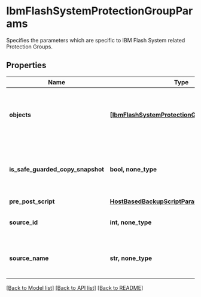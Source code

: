# IbmFlashSystemProtectionGroupParams

Specifies the parameters which are specific to IBM Flash System related Protection Groups.

## Properties
Name | Type | Description | Notes
------------ | ------------- | ------------- | -------------
**objects** | [**[IbmFlashSystemProtectionGroupObjectParams]**](IbmFlashSystemProtectionGroupObjectParams.md) | Specifies the objects to be included in the Protection Group. | 
**is_safe_guarded_copy_snapshot** | **bool, none_type** | Specifies whether the safeguarded copy snapshots are allowed or not | [optional] 
**pre_post_script** | [**HostBasedBackupScriptParams**](HostBasedBackupScriptParams.md) |  | [optional] 
**source_id** | **int, none_type** | Specifies the id of the parent of the objects. | [optional] [readonly] 
**source_name** | **str, none_type** | Specifies the name of the parent of the objects. | [optional] [readonly] 

[[Back to Model list]](../README.md#documentation-for-models) [[Back to API list]](../README.md#documentation-for-api-endpoints) [[Back to README]](../README.md)


